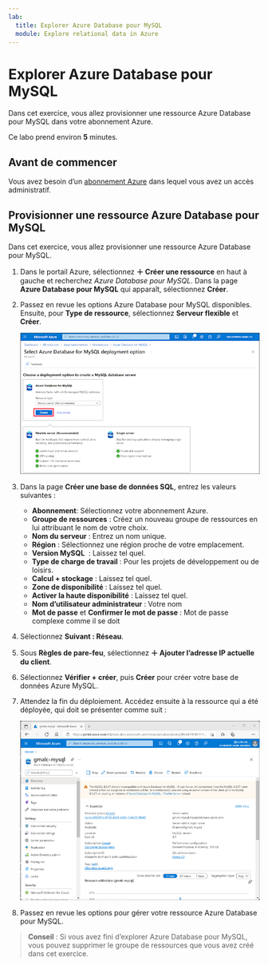 ```yaml
---
lab:
  title: Explorer Azure Database pour MySQL
  module: Explore relational data in Azure
---
```


# <a name="explore-azure-database-for-mysql"></a>Explorer Azure Database pour MySQL

Dans cet exercice, vous allez provisionner une ressource Azure Database pour MySQL dans votre abonnement Azure.

Ce labo prend environ **5** minutes.

## <a name="before-you-start"></a>Avant de commencer

Vous avez besoin d’un [abonnement Azure](https://azure.microsoft.com/free) dans lequel vous avez un accès administratif.

## <a name="provision-an-azure-database-for-mysql-resource"></a>Provisionner une ressource Azure Database pour MySQL

Dans cet exercice, vous allez provisionner une ressource Azure Database pour MySQL.

1. Dans le portail Azure, sélectionnez **&#65291; Créer une ressource** en haut à gauche et recherchez *Azure Database pour MySQL*. Dans la page **Azure Database pour MySQL** qui apparaît, sélectionnez **Créer**.

1. Passez en revue les options Azure Database pour MySQL disponibles. Ensuite, pour **Type de ressource**, sélectionnez **Serveur flexible** et **Créer**.

    ![Capture d’écran des options de déploiement Azure Database pour MySQL](images/mysql-options.png)

1. Dans la page **Créer une base de données SQL**, entrez les valeurs suivantes :
    - **Abonnement**: Sélectionnez votre abonnement Azure.
    - **Groupe de ressources** : Créez un nouveau groupe de ressources en lui attribuant le nom de votre choix.
    - **Nom du serveur** : Entrez un nom unique.
    - **Région** : Sélectionnez une région proche de votre emplacement.
    - **Version MySQL**  : Laissez tel quel.
    - **Type de charge de travail** : Pour les projets de développement ou de loisirs.
    - **Calcul + stockage** : Laissez tel quel.
    - **Zone de disponibilité** : Laissez tel quel.
    - **Activer la haute disponibilité** : Laissez tel quel.
    - **Nom d’utilisateur administrateur** : Votre nom
    - **Mot de passe** et **Confirmer le mot de passe** : Mot de passe complexe comme il se doit

1. Sélectionnez **Suivant : Réseau**.

1. Sous **Règles de pare-feu**, sélectionnez **&#65291; Ajouter l’adresse IP actuelle du client**.

1. Sélectionnez **Vérifier + créer**, puis **Créer** pour créer votre base de données Azure MySQL.

1. Attendez la fin du déploiement. Accédez ensuite à la ressource qui a été déployée, qui doit se présenter comme suit :

    ![Capture d’écran du portail Azure montrant la page Azure Database pour MySQL.](images/mysql-portal.png)

1. Passez en revue les options pour gérer votre ressource Azure Database pour MySQL.

> **Conseil** : Si vous avez fini d’explorer Azure Database pour MySQL, vous pouvez supprimer le groupe de ressources que vous avez créé dans cet exercice.
